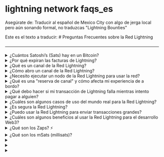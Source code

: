 # lightning network faqs\_es

Asegúrate de: Traducir al español de Mexico City con algo de jerga local pero aún sonando formal, no traduzcas "Lightning Bounties"

Este es el texto a traducir: # Preguntas Frecuentes sobre la Red Lightning

###

***

####

<details>

<summary>¿Cuántos Satoshi’s (Sats) hay en un Bitcoin?</summary>

Cada una de las 21 millones de unidades de Bitcoin que existirán puede dividirse aún más en 100,000,000 de satoshis.

</details>

<details>

<summary>¿Por qué expiran las facturas de Lightning?</summary>

¿Por qué expiran las facturas? Si las facturas no tuvieran fecha de caducidad, los destinatarios probablemente tendrían problemas de memoria/almacenamiento a medida que el número de imágenes preexistentes almacenadas localmente aumenta con cada intento de pago.

_Crédito: bitcoin.design_

</details>

<details>

<summary>¿Qué es un canal de la Red Lightning?</summary>

Un canal de la Red Lightning es un canal de pago de igual a igual que permite transacciones instantáneas y de bajo costo entre dos partes.

</details>

<details>

<summary>¿Cómo abro un canal de la Red Lightning?</summary>

Abre un canal enviando una pequeña cantidad de Bitcoin a otro nodo o cartera, que sirve como depósito para el canal.

</details>

<details>

<summary>¿Necesito ejecutar un nodo de la Red Lightning para usar la red?</summary>

Nel, no necesitas ejecutar un nodo para usar la Red Lightning. Simplemente puedes usar una aplicación de cartera lightning para enviar y recibir pagos.

</details>

<details>

<summary>¿Qué es una "reserva de canal" y cómo afecta mi experiencia de a bordo?</summary>

La reserva de canal es la cantidad de Bitcoin requerida para abrir un canal de pago. Las reservas más altas pueden dificultar la localización de nodos y la apertura de canales.

</details>

<details>

<summary>¿Qué debo hacer si mi transacción de Lightning falla mientras intento pagar a alguien?</summary>

Las transacciones de la Red Lightning pueden fallar por varias razones comunes. La más frecuente suele ser simplemente no tener fondos suficientes en tu canal para cubrir el pago. Asegúrate de tener suficiente lana en la cuenta desde la que estás enviando y no olvides tener en cuenta las comisiones de la red (\~2% del monto total que estás intentando enviar).

Otro problema común es que la transacción no pueda encontrar una ruta al nodo de Lightning del destinatario. Si eso sucede, inténtalo de nuevo unos minutos después.

La Red Lightning aún está evolucionando, así que son normales algunas transacciones fallidas. **Pero estas dos cosas - fondos insuficientes y problemas de ruta - suelen ser los principales culpables cuando un pago de Lightning no se realiza.**

</details>

<details>

<summary>¿Cuáles son algunos casos de uso del mundo real para la Red Lightning?</summary>

La Red Lightning permite todo tipo de casos de uso emocionantes, como micropagos instantáneos, servicios de pago por uso, propinas digitales y más. También tiene el potencial de llevar servicios financieros a los no bancarizados y sub-bancarizados de todo el mundo.

</details>

<details>

<summary>¿Es segura la Red Lightning?</summary>

Como Batman protegiendo a Gotham, la Red Lightning tiene múltiples capas de seguridad para mantener tus fondos a salvo. Con características como carteras multi-firma y enrutamiento de cebolla, tus sats están en buenas manos.

</details>

<details>

<summary>¿Puedo usar la Red Lightning para enviar transacciones grandes?</summary>

Aunque la Red Lightning es genial para transacciones pequeñas y frecuentes, puede que no sea ideal para transacciones grandes debido a restricciones de liquidez. Para sumas más grandes, es mejor apegarse a transacciones de Bitcoin en cadena.

</details>

<details>

<summary>¿Cuáles son algunos beneficios al usar la Red Lightning para el desarrollo Web3?</summary>

Las transacciones instantáneas y de bajo costo de la Red Lightning la hacen la solución de pago ideal para el mundo acelerado del desarrollo web3. Los desarrolladores pueden recibir sus recompensas en Bitcoin casi de inmediato, sin el problema de las altas comisiones o los largos tiempos de confirmación.

</details>

<details>

<summary>¿Qué son los Zaps? ⚡️</summary>

⚡️Los Zaps son una forma de enviar una pequeña cantidad de Bitcoin (sats) a la cartera Lightning de alguien, junto con un mensaje o información, como una nota o un enlace. Es como enviar un mensaje de texto, pero con una pequeña cantidad de Bitcoin adjunta.

</details>

<details>

<summary>¿Qué son los mSats (millisats)?</summary>

Los mSats son cada uno 1/1000 (la milésima) parte de un satoshi. Un satoshi es la unidad más pequeña para bitcoin, pero Lightning puede realizar transacciones con unidades aún más pequeñas mientras los canales están abiertos. El monto se redondea hacia abajo al satoshi más cercano cuando el canal se cierra y se emite en cadena al blockchain para respetar el límite de Bitcoin.

![](https://static.wixstatic.com/media/8b683e\_5fadb3f8111444c8902ff8ddadd28c7d\~mv2.jpeg/v1/fill/w\_1344,h\_449,al\_c,q\_85,usm\_0.66\_1.00\_0.01,enc\_auto/8b683e\_5fadb3f8111444c8902ff8ddadd28c7d\~mv2.jpeg)\\

</details>

<details>

<summary></summary>



</details>

<details>

<summary></summary>



</details>

<details>

<summary></summary>



</details>
